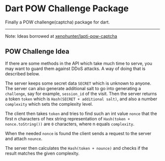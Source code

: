 # Dart POW Challenge Package

Finally a POW challenge(captcha) package for dart.

---

Note: Ideas borrowed at [xenohunter/lapti-pow-captcha](https://github.com/xenohunter/lapti-pow-captcha)

## POW Challenge Idea


If there are some methods in the API which take much time to serve, you may want to guard them against DDoS attacks. A way of doing that is described below.

The server keeps some secret data `SECRET` which is unknown to anyone. The server can also generate additional salt to go into generating a `challenge`, say for example, `session_id` of the visit. Then the server returns a token `token` which is `Hash(SECRET + additional salt)`, and also a number `complexity` which sets the complexity level.

The client then takes `token` and tries to find such an int value `nonce` that the first n characters of hex string representation of `Hash(token + nonce.toString())` are `0` characters, where n equals `complexity`.

When the needed `nonce` is found the client sends a request to the server and attach `nounce`.

The server then calculates the `Hash(token + nounce)` and checks if the result matches the given complexity.